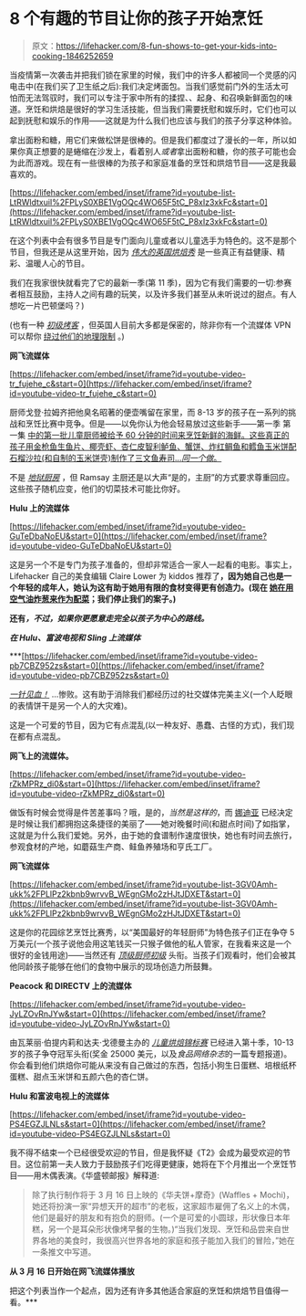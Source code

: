# 8 个有趣的节目让你的孩子开始烹饪

> 原文：<https://lifehacker.com/8-fun-shows-to-get-your-kids-into-cooking-1846252659>

当疫情第一次袭击并把我们锁在家里的时候，我们中的许多人都被同一个灵感的闪电击中(在我们买了卫生纸之后):我们决定烤面包。当我们感觉前门外的生活太可怕而无法驾驭时，我们可以专注于家中所有的揉捏、、起身、和召唤新鲜面包的味道。烹饪和烘焙是很好的学习生活技能，但当我们需要抚慰和娱乐时，它们也可以起到抚慰和娱乐的作用——这就是为什么我们也应该与我们的孩子分享这种体验。

拿出面粉和糖，用它们来做松饼是很棒的。但是我们都度过了漫长的一年，所以如果你真正想要的是蜷缩在沙发上，看着别人*或者*拿出面粉和糖，你的孩子可能也会为此而游戏。现在有一些很棒的为孩子和家庭准备的烹饪和烘焙节目——这是我最喜欢的。

 [https://lifehacker.com/embed/inset/iframe?id=youtube-list-LtRWldtxuiI%2FPLyS0XBE1VgOQc4WO65F5tC_P8xIz3xkFc&start=0](https://lifehacker.com/embed/inset/iframe?id=youtube-list-LtRWldtxuiI%2FPLyS0XBE1VgOQc4WO65F5tC_P8xIz3xkFc&start=0) 

在这个列表中会有很多节目是专门面向儿童或者以儿童选手为特色的。这不是那个节目，但我还是从这里开始，因为 [*伟大的英国烘焙秀*](https://thegreatbritishbakeoff.co.uk/) 是一些真正有益健康、精彩、温暖人心的节目。

我们在我家很快就看完了它的最新一季(第 11 季)，因为它有我们需要的一切:参赛者相互鼓励，主持人之间有趣的玩笑，以及许多我们甚至从未听说过的甜点。有人想吃一片巴顿堡吗？)

(也有一种 [*初级烤客*](https://thegreatbritishbakeoff.co.uk/meet-the-junior-bakers-2021/) ，但英国人目前大多都是保密的，除非你有一个流媒体 VPN 可以帮你 [绕过他们的地理限制](https://www.screenbinge.com/tv-shows/watch-junior-bake-off-online/) 。)

**网飞流媒体**

 [https://lifehacker.com/embed/inset/iframe?id=youtube-video-tr_fujehe_c&start=0](https://lifehacker.com/embed/inset/iframe?id=youtube-video-tr_fujehe_c&start=0) 

厨师戈登·拉姆齐把他臭名昭著的便壶嘴留在家里，而 8-13 岁的孩子在一系列的挑战和烹饪比赛中竞争。但是——以免你认为他会轻易放过这些新手——第一季 第一集 [中的第一批儿童厨师被给予 60 分钟的时间来烹饪新鲜的海鲜。这些真正的孩子用金枪鱼生鱼片、椰壳虾、杏仁皮智利鲈鱼、蟹饼、炸红鲷鱼和鳕鱼玉米饼配石榴沙拉(和自制的玉米饼壳)制作了三文鱼寿司...*同一个做*。](https://www.hulu.com/watch/0d2666fa-62d2-42fc-bee4-16ea6b4981f7)

不是 [*地狱厨房*](https://www.imdb.com/title/tt0437005/) ，但 Ramsay 主厨还是以大声“是的，主厨”的方式要求尊重回应。这些孩子随机应变，他们的切菜技术可能比你好。

**Hulu 上的流媒体**

 [https://lifehacker.com/embed/inset/iframe?id=youtube-video-GuTeDbaNoEU&start=0](https://lifehacker.com/embed/inset/iframe?id=youtube-video-GuTeDbaNoEU&start=0) 

这是另一个不是专门为孩子准备的，但却非常适合一家人一起看的电影。事实上，Lifehacker 自己的美食编辑 Claire Lower 为 kiddos 推荐了[](https://www.foodnetwork.com/shows/chopped)**，因为她自己也是一个年轻的成年人，她认为这有助于她用有限的食材变得更有创造力。(现在 [她在用空气油炸葱来作为配菜](https://skillet.lifehacker.com/air-fry-your-scallions-for-the-perfect-garnish-1846184934)；我们停止我们的案子。)**

**还有[](https://www.foodnetwork.com/shows/chopped-junior)*，不过，如果你更愿意走完全以孩子为中心的路线。***

*****在 Hulu、富波电视和 Sling 上流媒体*****

 ***[https://lifehacker.com/embed/inset/iframe?id=youtube-video-pb7CBZ952zs&start=0](https://lifehacker.com/embed/inset/iframe?id=youtube-video-pb7CBZ952zs&start=0) 

[*一针见血！*](https://www.netflix.com/title/80179138) ...惨败。这有助于消除我们都经历过的社交媒体完美主义(一个人眨眼的表情饼干是另一个人的大灾难)。

这是一个可爱的节目，因为它有点混乱(以一种友好、愚蠢、古怪的方式)，我们现在都有点混乱。

**网飞上的流媒体。**

 [https://lifehacker.com/embed/inset/iframe?id=youtube-video-rZkMPRz_di0&start=0](https://lifehacker.com/embed/inset/iframe?id=youtube-video-rZkMPRz_di0&start=0) 

做饭有时候会觉得是件苦差事吗？哦，是的，*当然是这样的*，而 [娜迪亚](https://www.bbc.co.uk/food/programmes/m0006w6t/episodes) 已经决定是时候让我们都拥抱这条捷径的美丽了——她对晚餐时间(和甜点时间)了如指掌，这就是为什么我们爱她。另外，由于她的食谱制作速度很快，她也有时间去旅行，参观食材的产地，如蘑菇生产商、鲑鱼养殖场和亨氏工厂。

**网飞流媒体**

 [https://lifehacker.com/embed/inset/iframe?id=youtube-list-3GV0Amh-ukk%2FPLlPz2kbnb9wrvvB_WEgnGMo2zHJtJDXET&start=0](https://lifehacker.com/embed/inset/iframe?id=youtube-list-3GV0Amh-ukk%2FPLlPz2kbnb9wrvvB_WEgnGMo2zHJtJDXET&start=0) 

这是你的花园综艺烹饪比赛秀，以“美国最好的年轻厨师”为特色孩子们正在争夺 5 万美元(一个孩子说他会用这笔钱买一只猴子做他的私人管家，在我看来这是一个很好的金钱用途)——当然还有 [*顶级厨师初级*](https://www.nbc.com/top-chef-junior) 头衔。当孩子们观看时，他们会被其他同龄孩子能够在他们的食物中展示的现场创造力所鼓舞。

**Peacock 和 DIRECTV 上的流媒体**

 [https://lifehacker.com/embed/inset/iframe?id=youtube-video-JyLZOvRnJYw&start=0](https://lifehacker.com/embed/inset/iframe?id=youtube-video-JyLZOvRnJYw&start=0) 

由瓦莱丽·伯提内莉和达夫·戈德曼主办的 [*儿童烘焙锦标赛*](https://www.foodnetwork.com/shows/kids-baking-championship) 已经进入第十季，10-13 岁的孩子争夺冠军头衔(奖金 25000 美元，以及*食品网络杂志*的一篇专题报道)。你会看到他们烘焙你可能从来没有自己做过的东西，包括小狗生日蛋糕、培根纸杯蛋糕、甜点玉米饼和五颜六色的杏仁饼。

**Hulu 和富波电视上的流媒体**

 [https://lifehacker.com/embed/inset/iframe?id=youtube-video-PS4EGZJLNLs&start=0](https://lifehacker.com/embed/inset/iframe?id=youtube-video-PS4EGZJLNLs&start=0) 

我不得不结束一个已经很受欢迎的节目，但是我怀疑《T2》会成为最受欢迎的节目。这位前第一夫人致力于鼓励孩子们吃得更健康，她将在下个月推出一个烹饪节目——用木偶表演。《华盛顿邮报》解释道:

> 除了执行制作将于 3 月 16 日上映的《华夫饼+摩奇》(Waffles + Mochi)，她还将扮演一家“异想天开的超市”的老板，这家超市雇佣了名义上的木偶，他们是最好的朋友和有抱负的厨师。(一个是可爱的小圆球，形状像日本年糕，另一个是耳朵形状像烤早餐的生物。)“当我们发现、烹饪和品尝来自世界各地的美食时，我很高兴世界各地的家庭和孩子能加入我们的冒险，”她在一条推文中写道。

**从 3 月 16 日开始在网飞流媒体播放**

把这个列表当作一个起点，因为还有许多其他适合家庭的烹饪和烘焙节目值得一看。***